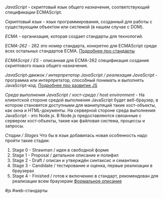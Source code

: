 *JavaScript* - скриптовый язык общего назначения, соответствующий спецификации ECMAScript.

*Скриптовый язык* - язык программирования, созданный для работы с существующим объектом или системой (в нашем случае с DOM).

*ECMA* - организация, которая создает стандарты для технологий.

*ECMA-262* - 262 это номер стандарта, конкретно для ECMAScript среди всех остальных стандартов ECMA. 
[Подробнее про стандарты](Стандарты%20JavaScript%20-%20основные%20термины.md)

*ECMAScript / ES* - описанная для ECMA-262 спецификация создания скриптового языка общего назначения.

*JavaScript-движок / интерпретатор JavaScript / реализация JavaScript* - программа или интерпретатор, способный понимать и выполнять JavaScript-код. [Подробнее про развитие JS](История%20развития%20JavaScript.md)

*Среда выполнения JavaScript / хост-среда / host environment* - На клиентской стороне средой выполнения JavaScript будет веб-браузер, в котором становятся доступными для манипуляций такие хост-объекты, как окна и HTML-документы. На серверной стороне среда выполнения JavaScript - это Node.js. В Node.js предоставляются связанные с сервером хост-объекты, такие как файловая система, процессы и запросы.

*Стадии / Stages* Что бы в язык добавилась новая особенность надо пройти такие стадии:
1. Stage 0 - Strawman / идея в свободной форме
2. Stage 1 - Proposal / детальное описание и полифил
3. Stage 2 - Draft / описан и утверждён синтаксис и семантика
4. Stage 3 - Candidate / тестирование и оценка, первые реализации в браузерах 
5. Stage 4 - Finished / готов к включению в стандарт, рекомендован для реализации всем браузерам
[Формальное описание](https://tc39.es/process-document/)

#js #web-стандарты